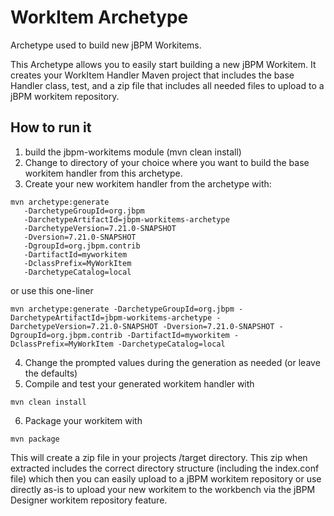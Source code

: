 # WorkItem Archetype

Archetype used to build new jBPM Workitems.

This Archetype allows you to easily start building a new jBPM Workitem.
It creates your WorkItem Handler Maven project that includes the base Handler class, test, and
a zip file that includes all needed files to upload to a jBPM workitem repository.

How to run it
--------------------
1. build the jbpm-workitems module (mvn clean install)
2. Change to directory of your choice where you want to build the 
base workitem handler from this archetype.
3. Create your new workitem handler from the archetype with:
```
mvn archetype:generate 
   -DarchetypeGroupId=org.jbpm 
   -DarchetypeArtifactId=jbpm-workitems-archetype 
   -DarchetypeVersion=7.21.0-SNAPSHOT
   -Dversion=7.21.0-SNAPSHOT
   -DgroupId=org.jbpm.contrib 
   -DartifactId=myworkitem 
   -DclassPrefix=MyWorkItem
   -DarchetypeCatalog=local
```
or use this one-liner

```
mvn archetype:generate -DarchetypeGroupId=org.jbpm -DarchetypeArtifactId=jbpm-workitems-archetype -DarchetypeVersion=7.21.0-SNAPSHOT -Dversion=7.21.0-SNAPSHOT -DgroupId=org.jbpm.contrib -DartifactId=myworkitem -DclassPrefix=MyWorkItem -DarchetypeCatalog=local
```
4. Change the prompted values during the generation as needed (or leave the defaults)
5. Compile and test your generated workitem handler with 
```
mvn clean install
```
6. Package your workitem with
```
mvn package
```
This will create a zip file in your projects /target directory. This zip when extracted includes the correct
directory structure (including the index.conf file) which then you can easily upload to a jBPM workitem repository
or use directly as-is to upload your new workitem to the workbench via the jBPM Designer workitem repository feature. 
